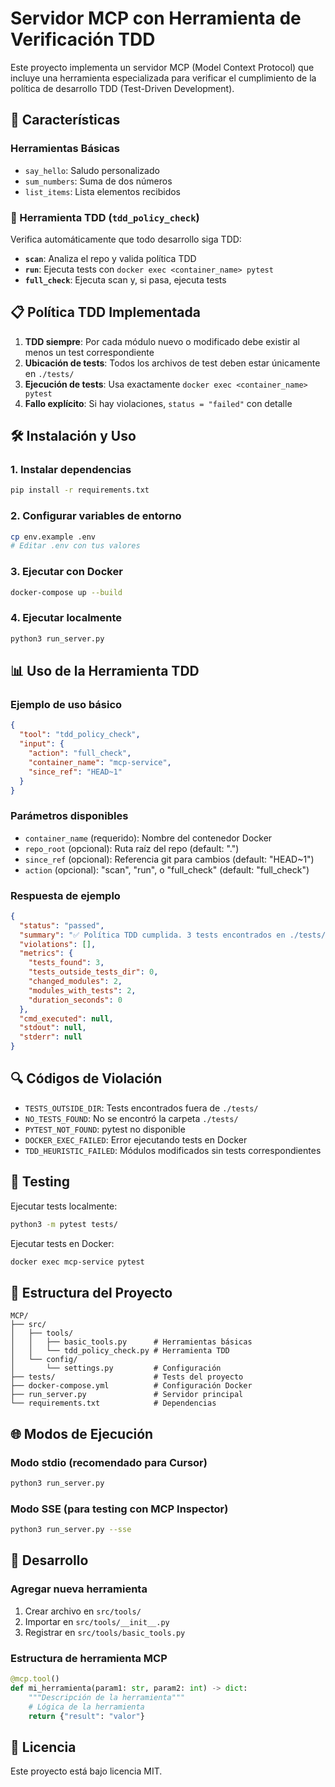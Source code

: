 # Servidor MCP con Herramienta de Verificación TDD

Este proyecto implementa un servidor MCP (Model Context Protocol) que incluye una herramienta especializada para verificar el cumplimiento de la política de desarrollo TDD (Test-Driven Development).

## 🚀 Características

### Herramientas Básicas
- `say_hello`: Saludo personalizado
- `sum_numbers`: Suma de dos números
- `list_items`: Lista elementos recibidos

### 🧪 Herramienta TDD (`tdd_policy_check`)
Verifica automáticamente que todo desarrollo siga TDD:

- **`scan`**: Analiza el repo y valida política TDD
- **`run`**: Ejecuta tests con `docker exec <container_name> pytest`
- **`full_check`**: Ejecuta scan y, si pasa, ejecuta tests

## 📋 Política TDD Implementada

1. **TDD siempre**: Por cada módulo nuevo o modificado debe existir al menos un test correspondiente
2. **Ubicación de tests**: Todos los archivos de test deben estar únicamente en `./tests/`
3. **Ejecución de tests**: Usa exactamente `docker exec <container_name> pytest`
4. **Fallo explícito**: Si hay violaciones, `status = "failed"` con detalle

## 🛠️ Instalación y Uso

### 1. Instalar dependencias
```bash
pip install -r requirements.txt
```

### 2. Configurar variables de entorno
```bash
cp env.example .env
# Editar .env con tus valores
```

### 3. Ejecutar con Docker
```bash
docker-compose up --build
```

### 4. Ejecutar localmente
```bash
python3 run_server.py
```

## 📊 Uso de la Herramienta TDD

### Ejemplo de uso básico
```json
{
  "tool": "tdd_policy_check",
  "input": {
    "action": "full_check",
    "container_name": "mcp-service",
    "since_ref": "HEAD~1"
  }
}
```

### Parámetros disponibles
- `container_name` (requerido): Nombre del contenedor Docker
- `repo_root` (opcional): Ruta raíz del repo (default: ".")
- `since_ref` (opcional): Referencia git para cambios (default: "HEAD~1")
- `action` (opcional): "scan", "run", o "full_check" (default: "full_check")

### Respuesta de ejemplo
```json
{
  "status": "passed",
  "summary": "✅ Política TDD cumplida. 3 tests encontrados en ./tests/",
  "violations": [],
  "metrics": {
    "tests_found": 3,
    "tests_outside_tests_dir": 0,
    "changed_modules": 2,
    "modules_with_tests": 2,
    "duration_seconds": 0
  },
  "cmd_executed": null,
  "stdout": null,
  "stderr": null
}
```

## 🔍 Códigos de Violación

- `TESTS_OUTSIDE_DIR`: Tests encontrados fuera de `./tests/`
- `NO_TESTS_FOUND`: No se encontró la carpeta `./tests/`
- `PYTEST_NOT_FOUND`: pytest no disponible
- `DOCKER_EXEC_FAILED`: Error ejecutando tests en Docker
- `TDD_HEURISTIC_FAILED`: Módulos modificados sin tests correspondientes

## 🧪 Testing

Ejecutar tests localmente:
```bash
python3 -m pytest tests/
```

Ejecutar tests en Docker:
```bash
docker exec mcp-service pytest
```

## 📁 Estructura del Proyecto

```
MCP/
├── src/
│   ├── tools/
│   │   ├── basic_tools.py      # Herramientas básicas
│   │   └── tdd_policy_check.py # Herramienta TDD
│   └── config/
│       └── settings.py         # Configuración
├── tests/                      # Tests del proyecto
├── docker-compose.yml          # Configuración Docker
├── run_server.py               # Servidor principal
└── requirements.txt            # Dependencias
```

## 🌐 Modos de Ejecución

### Modo stdio (recomendado para Cursor)
```bash
python3 run_server.py
```

### Modo SSE (para testing con MCP Inspector)
```bash
python3 run_server.py --sse
```

## 🔧 Desarrollo

### Agregar nueva herramienta
1. Crear archivo en `src/tools/`
2. Importar en `src/tools/__init__.py`
3. Registrar en `src/tools/basic_tools.py`

### Estructura de herramienta MCP
```python
@mcp.tool()
def mi_herramienta(param1: str, param2: int) -> dict:
    """Descripción de la herramienta"""
    # Lógica de la herramienta
    return {"result": "valor"}
```

## 📝 Licencia

Este proyecto está bajo licencia MIT. 